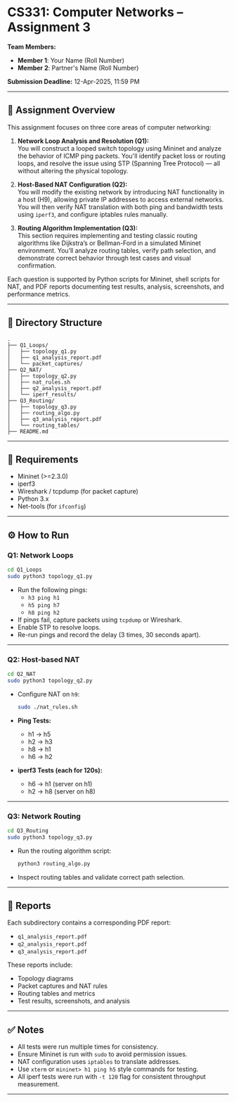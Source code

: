# CS331: Computer Networks – Assignment 3

**Team Members:**  
- **Member 1**: Your Name (Roll Number)  
- **Member 2**: Partner's Name (Roll Number)  

**Submission Deadline:** 12-Apr-2025, 11:59 PM  

---

## 📘 Assignment Overview

This assignment focuses on three core areas of computer networking:

1. **Network Loop Analysis and Resolution (Q1):**  
   You will construct a looped switch topology using Mininet and analyze the behavior of ICMP ping packets. You'll identify packet loss or routing loops, and resolve the issue using STP (Spanning Tree Protocol) — all without altering the physical topology.

2. **Host-Based NAT Configuration (Q2):**  
   You will modify the existing network by introducing NAT functionality in a host (H9), allowing private IP addresses to access external networks. You will then verify NAT translation with both ping and bandwidth tests using `iperf3`, and configure iptables rules manually.

3. **Routing Algorithm Implementation (Q3):**  
   This section requires implementing and testing classic routing algorithms like Dijkstra’s or Bellman-Ford in a simulated Mininet environment. You’ll analyze routing tables, verify path selection, and demonstrate correct behavior through test cases and visual confirmation.

Each question is supported by Python scripts for Mininet, shell scripts for NAT, and PDF reports documenting test results, analysis, screenshots, and performance metrics.

---

## 📁 Directory Structure

```
.
├── Q1_Loops/
│   ├── topology_q1.py
│   ├── q1_analysis_report.pdf
│   └── packet_captures/
├── Q2_NAT/
│   ├── topology_q2.py
│   ├── nat_rules.sh
│   ├── q2_analysis_report.pdf
│   └── iperf_results/
├── Q3_Routing/
│   ├── topology_q3.py
│   ├── routing_algo.py
│   ├── q3_analysis_report.pdf
│   └── routing_tables/
├── README.md
```

---

## 🧪 Requirements

- Mininet (>=2.3.0)  
- iperf3  
- Wireshark / tcpdump (for packet capture)  
- Python 3.x  
- Net-tools (for `ifconfig`)

---

## ⚙️ How to Run

### Q1: Network Loops

```bash
cd Q1_Loops
sudo python3 topology_q1.py
```

- Run the following pings:
  - `h3 ping h1`
  - `h5 ping h7`
  - `h8 ping h2`
- If pings fail, capture packets using `tcpdump` or Wireshark.
- Enable STP to resolve loops.
- Re-run pings and record the delay (3 times, 30 seconds apart).

---

### Q2: Host-based NAT

```bash
cd Q2_NAT
sudo python3 topology_q2.py
```

- Configure NAT on `h9`:
  ```bash
  sudo ./nat_rules.sh
  ```

- **Ping Tests:**
  - h1 → h5
  - h2 → h3
  - h8 → h1
  - h6 → h2

- **iperf3 Tests (each for 120s):**
  - h6 → h1 (server on h1)
  - h2 → h8 (server on h8)

---

### Q3: Network Routing

```bash
cd Q3_Routing
sudo python3 topology_q3.py
```

- Run the routing algorithm script:
  ```bash
  python3 routing_algo.py
  ```

- Inspect routing tables and validate correct path selection.

---

## 📄 Reports

Each subdirectory contains a corresponding PDF report:
- `q1_analysis_report.pdf`
- `q2_analysis_report.pdf`
- `q3_analysis_report.pdf`

These reports include:
- Topology diagrams
- Packet captures and NAT rules
- Routing tables and metrics
- Test results, screenshots, and analysis

---

## ✅ Notes

- All tests were run multiple times for consistency.
- Ensure Mininet is run with `sudo` to avoid permission issues.
- NAT configuration uses `iptables` to translate addresses.
- Use `xterm` or `mininet> h1 ping h5` style commands for testing.
- All iperf tests were run with `-t 120` flag for consistent throughput measurement.

---
